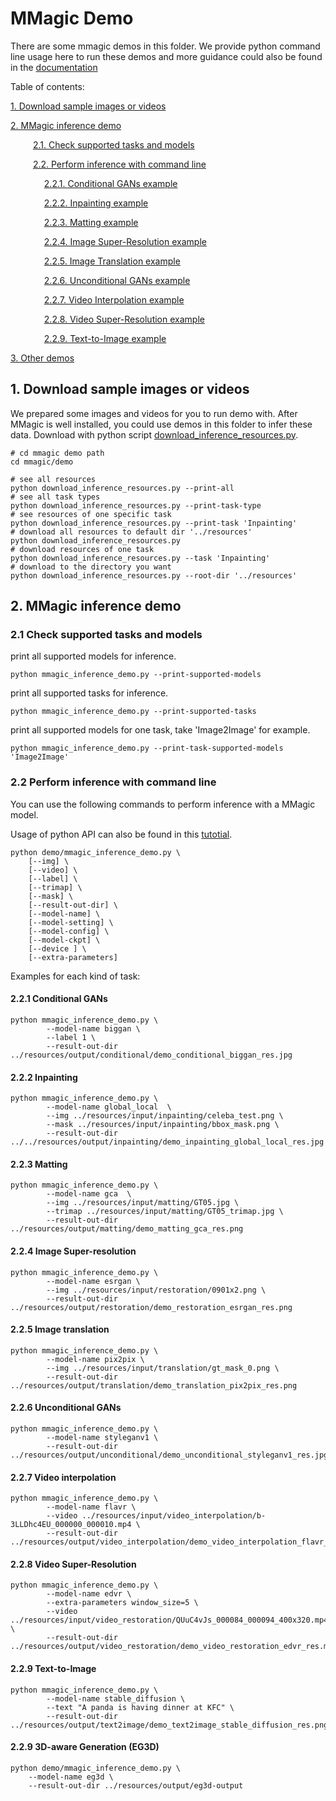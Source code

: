 # MMagic Demo

There are some mmagic demos in this folder. We provide python command line usage here to run these demos and more guidance could also be found in the [documentation](https://mmagic.readthedocs.io/en/latest/user_guides/3_inference.html)

Table of contents:

[1. Download sample images or videos](#1-download-sample-images-or-videos)

[2. MMagic inference demo](#2-mmagic-inference-demo)

&#8195;    [2.1. Check supported tasks and models](#21-check-supported-tasks-and-models)

&#8195;    [2.2. Perform inference with command line](#22-perform-inference-with-command-line)

&#8195;      [2.2.1. Conditional GANs example](#221-conditional-gans)

&#8195;      [2.2.2. Inpainting example](#222-inpainting)

&#8195;      [2.2.3. Matting example](#223-matting)

&#8195;      [2.2.4. Image Super-Resolution example](#224-image-super-resolution)

&#8195;      [2.2.5. Image Translation example](#225-image-translation)

&#8195;      [2.2.6. Unconditional GANs example](#226-unconditional-gans)

&#8195;      [2.2.7. Video Interpolation example](#227-video-interpolation)

&#8195;      [2.2.8. Video Super-Resolution example](#228-video-super-resolution)

&#8195;      [2.2.9. Text-to-Image example](#229-text-to-image)

[3. Other demos](#3-other-demos)

## 1. Download sample images or videos

We prepared some images and videos for you to run demo with. After MMagic is well installed, you could use demos in this folder to infer these data.
Download with python script [download_inference_resources.py](./download_inference_resources.py).

```shell
# cd mmagic demo path
cd mmagic/demo

# see all resources
python download_inference_resources.py --print-all
# see all task types
python download_inference_resources.py --print-task-type
# see resources of one specific task
python download_inference_resources.py --print-task 'Inpainting'
# download all resources to default dir '../resources'
python download_inference_resources.py
# download resources of one task
python download_inference_resources.py --task 'Inpainting'
# download to the directory you want
python download_inference_resources.py --root-dir '../resources'
```

## 2. MMagic inference demo

### 2.1 Check supported tasks and models

print all supported models for inference.

```shell
python mmagic_inference_demo.py --print-supported-models
```

print all supported tasks for inference.

```shell
python mmagic_inference_demo.py --print-supported-tasks
```

print all supported models for one task, take 'Image2Image' for example.

```shell
python mmagic_inference_demo.py --print-task-supported-models 'Image2Image'
```

### 2.2 Perform inference with command line

You can use the following commands to perform inference with a MMagic model.

Usage of python API can also be found in this [tutotial](./mmagic_inference_tutorial.ipynb).

```shell
python demo/mmagic_inference_demo.py \
    [--img] \
    [--video] \
    [--label] \
    [--trimap] \
    [--mask] \
    [--result-out-dir] \
    [--model-name] \
    [--model-setting] \
    [--model-config] \
    [--model-ckpt] \
    [--device ] \
    [--extra-parameters]
```

Examples for each kind of task:

#### 2.2.1 Conditional GANs

```shell
python mmagic_inference_demo.py \
        --model-name biggan \
        --label 1 \
        --result-out-dir ../resources/output/conditional/demo_conditional_biggan_res.jpg
```

#### 2.2.2 Inpainting

```shell
python mmagic_inference_demo.py \
        --model-name global_local  \
        --img ../resources/input/inpainting/celeba_test.png \
        --mask ../resources/input/inpainting/bbox_mask.png \
        --result-out-dir ../../resources/output/inpainting/demo_inpainting_global_local_res.jpg
```

#### 2.2.3 Matting

```shell
python mmagic_inference_demo.py \
        --model-name gca  \
        --img ../resources/input/matting/GT05.jpg \
        --trimap ../resources/input/matting/GT05_trimap.jpg \
        --result-out-dir ../resources/output/matting/demo_matting_gca_res.png
```

#### 2.2.4 Image Super-resolution

```shell
python mmagic_inference_demo.py \
        --model-name esrgan \
        --img ../resources/input/restoration/0901x2.png \
        --result-out-dir ../resources/output/restoration/demo_restoration_esrgan_res.png
```

#### 2.2.5 Image translation

```shell
python mmagic_inference_demo.py \
        --model-name pix2pix \
        --img ../resources/input/translation/gt_mask_0.png \
        --result-out-dir ../resources/output/translation/demo_translation_pix2pix_res.png
```

#### 2.2.6 Unconditional GANs

```shell
python mmagic_inference_demo.py \
        --model-name styleganv1 \
        --result-out-dir ../resources/output/unconditional/demo_unconditional_styleganv1_res.jpg
```

#### 2.2.7 Video interpolation

```shell
python mmagic_inference_demo.py \
        --model-name flavr \
        --video ../resources/input/video_interpolation/b-3LLDhc4EU_000000_000010.mp4 \
        --result-out-dir ../resources/output/video_interpolation/demo_video_interpolation_flavr_res.mp4
```

#### 2.2.8 Video Super-Resolution

```shell
python mmagic_inference_demo.py \
        --model-name edvr \
        --extra-parameters window_size=5 \
        --video ../resources/input/video_restoration/QUuC4vJs_000084_000094_400x320.mp4 \
        --result-out-dir ../resources/output/video_restoration/demo_video_restoration_edvr_res.mp4
```

#### 2.2.9 Text-to-Image

```shell
python mmagic_inference_demo.py \
        --model-name stable_diffusion \
        --text "A panda is having dinner at KFC" \
        --result-out-dir ../resources/output/text2image/demo_text2image_stable_diffusion_res.png
```

#### 2.2.9 3D-aware Generation (EG3D)

```shell
python demo/mmagic_inference_demo.py \
    --model-name eg3d \
    --result-out-dir ../resources/output/eg3d-output
```

